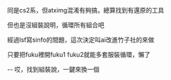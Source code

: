同是cs2系，但atximg混淆有夠搞，總算找到有還原的工具

但也是沒組裝說明，循環所有組合吧

經過lsf寫sinfo的間題，這次決定叫ai改進竹子社的來做

只要把fuku裡開fuku1 fuku2就能多套服裝循環，懶了

--
哎，找到組裝說，一鍵來換一個
